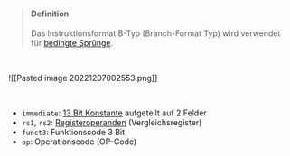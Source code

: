 >#### Definition
>
>Das Instruktionsformat B-Typ (Branch-Format Typ) wird verwendet für [bedingte Sprünge](../RISC-V%20Sprünge.md).

<br>

![[Pasted image 20221207002553.png]]

<br>

- `immediate`: [13 Bit Konstante](../RISC-V%20Speicher.md) aufgeteilt auf 2 Felder
- `rs1`, `rs2`: [Registeroperanden](../RISC-V%20Register.md) (Vergleichsregister)
- `funct3`: Funktionscode 3 Bit
- `op`: Operationscode (OP-Code)

